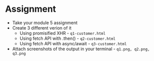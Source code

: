# Assignment

- Take your module 5 assignment
- Create 3 different verion of it
  - Using promisified XHR - `q1-customer.html`
  - Using fetch API with .then() - `q2-customer.html`
  - Using fetch API with async/await - `q3-customer.html`
- Attach screenshots of the output in your terminal - `q1.png, q2.png, q3.png`

